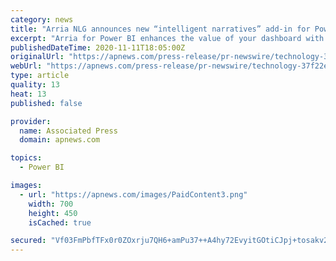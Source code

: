 ```yaml
---
category: news
title: "Arria NLG announces new “intelligent narratives” add-in for Power BI dashboards - now available on Microsoft AppSource"
excerpt: "Arria for Power BI enhances the value of your dashboard with intelligent narrative. Quickly identify, understand, communicate and action key insights with user configurable, out-of-the-box narratives — based on visuals,"
publishedDateTime: 2020-11-11T18:05:00Z
originalUrl: "https://apnews.com/press-release/pr-newswire/technology-37f22e276fcf415b68d5a9b50143d7ad"
webUrl: "https://apnews.com/press-release/pr-newswire/technology-37f22e276fcf415b68d5a9b50143d7ad"
type: article
quality: 13
heat: 13
published: false

provider:
  name: Associated Press
  domain: apnews.com

topics:
  - Power BI

images:
  - url: "https://apnews.com/images/PaidContent3.png"
    width: 700
    height: 450
    isCached: true

secured: "Vf03FmPbfTFx0r0ZOxrju7QH6+amPu37++A4hy72EvyitGOtiCJpj+tosakv2bYMdn/R2/WxutndOiGj+f/jrI5Rq4KxnAwm+AzL0L3hhVdPSK/dMzmMdox7Im3OZgVHV/TI6p5/29xNlQLUqf3lYyHHYQ8DmV7LsRes9Qd/3NT4chGc+SkMwbmW6XVyCc65tzhRmkGPgWoQE5empHINdJT/FyxuN0NwEWB7IgFy4GAlqQ1Q7dzo5EzG0F8oonTrPU8kVnBrq55Q6Jq0Rsn5IajtaCqdF5G5hFwtKBvVywq2inuDJLG29kAwrIxgxD/lHv7LLsoTuUw2IZnGgBJWRGZVoEQXcONRwkVCGoyo0xA=;IekicNZNMPNR/zI1epx/1w=="
---
```


